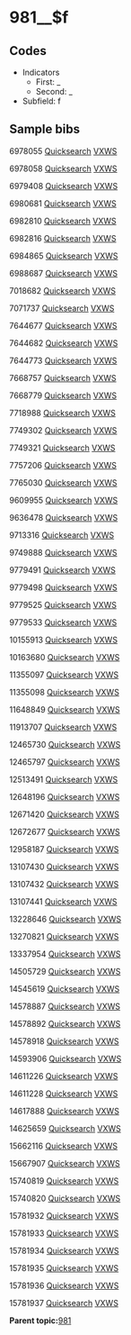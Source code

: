 # 981\_\_$f

## Codes

-   Indicators
    -   First: \_
    -   Second: \_
-   Subfield: f

## Sample bibs

6978055 [Quicksearch](https://search.library.yale.edu/catalog/6978055) [VXWS](http://prodorbis.library.yale.edu:7014/vxws/GetHoldingsService?bibId=6978055)

6978058 [Quicksearch](https://search.library.yale.edu/catalog/6978058) [VXWS](http://prodorbis.library.yale.edu:7014/vxws/GetHoldingsService?bibId=6978058)

6979408 [Quicksearch](https://search.library.yale.edu/catalog/6979408) [VXWS](http://prodorbis.library.yale.edu:7014/vxws/GetHoldingsService?bibId=6979408)

6980681 [Quicksearch](https://search.library.yale.edu/catalog/6980681) [VXWS](http://prodorbis.library.yale.edu:7014/vxws/GetHoldingsService?bibId=6980681)

6982810 [Quicksearch](https://search.library.yale.edu/catalog/6982810) [VXWS](http://prodorbis.library.yale.edu:7014/vxws/GetHoldingsService?bibId=6982810)

6982816 [Quicksearch](https://search.library.yale.edu/catalog/6982816) [VXWS](http://prodorbis.library.yale.edu:7014/vxws/GetHoldingsService?bibId=6982816)

6984865 [Quicksearch](https://search.library.yale.edu/catalog/6984865) [VXWS](http://prodorbis.library.yale.edu:7014/vxws/GetHoldingsService?bibId=6984865)

6988687 [Quicksearch](https://search.library.yale.edu/catalog/6988687) [VXWS](http://prodorbis.library.yale.edu:7014/vxws/GetHoldingsService?bibId=6988687)

7018682 [Quicksearch](https://search.library.yale.edu/catalog/7018682) [VXWS](http://prodorbis.library.yale.edu:7014/vxws/GetHoldingsService?bibId=7018682)

7071737 [Quicksearch](https://search.library.yale.edu/catalog/7071737) [VXWS](http://prodorbis.library.yale.edu:7014/vxws/GetHoldingsService?bibId=7071737)

7644677 [Quicksearch](https://search.library.yale.edu/catalog/7644677) [VXWS](http://prodorbis.library.yale.edu:7014/vxws/GetHoldingsService?bibId=7644677)

7644682 [Quicksearch](https://search.library.yale.edu/catalog/7644682) [VXWS](http://prodorbis.library.yale.edu:7014/vxws/GetHoldingsService?bibId=7644682)

7644773 [Quicksearch](https://search.library.yale.edu/catalog/7644773) [VXWS](http://prodorbis.library.yale.edu:7014/vxws/GetHoldingsService?bibId=7644773)

7668757 [Quicksearch](https://search.library.yale.edu/catalog/7668757) [VXWS](http://prodorbis.library.yale.edu:7014/vxws/GetHoldingsService?bibId=7668757)

7668779 [Quicksearch](https://search.library.yale.edu/catalog/7668779) [VXWS](http://prodorbis.library.yale.edu:7014/vxws/GetHoldingsService?bibId=7668779)

7718988 [Quicksearch](https://search.library.yale.edu/catalog/7718988) [VXWS](http://prodorbis.library.yale.edu:7014/vxws/GetHoldingsService?bibId=7718988)

7749302 [Quicksearch](https://search.library.yale.edu/catalog/7749302) [VXWS](http://prodorbis.library.yale.edu:7014/vxws/GetHoldingsService?bibId=7749302)

7749321 [Quicksearch](https://search.library.yale.edu/catalog/7749321) [VXWS](http://prodorbis.library.yale.edu:7014/vxws/GetHoldingsService?bibId=7749321)

7757206 [Quicksearch](https://search.library.yale.edu/catalog/7757206) [VXWS](http://prodorbis.library.yale.edu:7014/vxws/GetHoldingsService?bibId=7757206)

7765030 [Quicksearch](https://search.library.yale.edu/catalog/7765030) [VXWS](http://prodorbis.library.yale.edu:7014/vxws/GetHoldingsService?bibId=7765030)

9609955 [Quicksearch](https://search.library.yale.edu/catalog/9609955) [VXWS](http://prodorbis.library.yale.edu:7014/vxws/GetHoldingsService?bibId=9609955)

9636478 [Quicksearch](https://search.library.yale.edu/catalog/9636478) [VXWS](http://prodorbis.library.yale.edu:7014/vxws/GetHoldingsService?bibId=9636478)

9713316 [Quicksearch](https://search.library.yale.edu/catalog/9713316) [VXWS](http://prodorbis.library.yale.edu:7014/vxws/GetHoldingsService?bibId=9713316)

9749888 [Quicksearch](https://search.library.yale.edu/catalog/9749888) [VXWS](http://prodorbis.library.yale.edu:7014/vxws/GetHoldingsService?bibId=9749888)

9779491 [Quicksearch](https://search.library.yale.edu/catalog/9779491) [VXWS](http://prodorbis.library.yale.edu:7014/vxws/GetHoldingsService?bibId=9779491)

9779498 [Quicksearch](https://search.library.yale.edu/catalog/9779498) [VXWS](http://prodorbis.library.yale.edu:7014/vxws/GetHoldingsService?bibId=9779498)

9779525 [Quicksearch](https://search.library.yale.edu/catalog/9779525) [VXWS](http://prodorbis.library.yale.edu:7014/vxws/GetHoldingsService?bibId=9779525)

9779533 [Quicksearch](https://search.library.yale.edu/catalog/9779533) [VXWS](http://prodorbis.library.yale.edu:7014/vxws/GetHoldingsService?bibId=9779533)

10155913 [Quicksearch](https://search.library.yale.edu/catalog/10155913) [VXWS](http://prodorbis.library.yale.edu:7014/vxws/GetHoldingsService?bibId=10155913)

10163680 [Quicksearch](https://search.library.yale.edu/catalog/10163680) [VXWS](http://prodorbis.library.yale.edu:7014/vxws/GetHoldingsService?bibId=10163680)

11355097 [Quicksearch](https://search.library.yale.edu/catalog/11355097) [VXWS](http://prodorbis.library.yale.edu:7014/vxws/GetHoldingsService?bibId=11355097)

11355098 [Quicksearch](https://search.library.yale.edu/catalog/11355098) [VXWS](http://prodorbis.library.yale.edu:7014/vxws/GetHoldingsService?bibId=11355098)

11648849 [Quicksearch](https://search.library.yale.edu/catalog/11648849) [VXWS](http://prodorbis.library.yale.edu:7014/vxws/GetHoldingsService?bibId=11648849)

11913707 [Quicksearch](https://search.library.yale.edu/catalog/11913707) [VXWS](http://prodorbis.library.yale.edu:7014/vxws/GetHoldingsService?bibId=11913707)

12465730 [Quicksearch](https://search.library.yale.edu/catalog/12465730) [VXWS](http://prodorbis.library.yale.edu:7014/vxws/GetHoldingsService?bibId=12465730)

12465797 [Quicksearch](https://search.library.yale.edu/catalog/12465797) [VXWS](http://prodorbis.library.yale.edu:7014/vxws/GetHoldingsService?bibId=12465797)

12513491 [Quicksearch](https://search.library.yale.edu/catalog/12513491) [VXWS](http://prodorbis.library.yale.edu:7014/vxws/GetHoldingsService?bibId=12513491)

12648196 [Quicksearch](https://search.library.yale.edu/catalog/12648196) [VXWS](http://prodorbis.library.yale.edu:7014/vxws/GetHoldingsService?bibId=12648196)

12671420 [Quicksearch](https://search.library.yale.edu/catalog/12671420) [VXWS](http://prodorbis.library.yale.edu:7014/vxws/GetHoldingsService?bibId=12671420)

12672677 [Quicksearch](https://search.library.yale.edu/catalog/12672677) [VXWS](http://prodorbis.library.yale.edu:7014/vxws/GetHoldingsService?bibId=12672677)

12958187 [Quicksearch](https://search.library.yale.edu/catalog/12958187) [VXWS](http://prodorbis.library.yale.edu:7014/vxws/GetHoldingsService?bibId=12958187)

13107430 [Quicksearch](https://search.library.yale.edu/catalog/13107430) [VXWS](http://prodorbis.library.yale.edu:7014/vxws/GetHoldingsService?bibId=13107430)

13107432 [Quicksearch](https://search.library.yale.edu/catalog/13107432) [VXWS](http://prodorbis.library.yale.edu:7014/vxws/GetHoldingsService?bibId=13107432)

13107441 [Quicksearch](https://search.library.yale.edu/catalog/13107441) [VXWS](http://prodorbis.library.yale.edu:7014/vxws/GetHoldingsService?bibId=13107441)

13228646 [Quicksearch](https://search.library.yale.edu/catalog/13228646) [VXWS](http://prodorbis.library.yale.edu:7014/vxws/GetHoldingsService?bibId=13228646)

13270821 [Quicksearch](https://search.library.yale.edu/catalog/13270821) [VXWS](http://prodorbis.library.yale.edu:7014/vxws/GetHoldingsService?bibId=13270821)

13337954 [Quicksearch](https://search.library.yale.edu/catalog/13337954) [VXWS](http://prodorbis.library.yale.edu:7014/vxws/GetHoldingsService?bibId=13337954)

14505729 [Quicksearch](https://search.library.yale.edu/catalog/14505729) [VXWS](http://prodorbis.library.yale.edu:7014/vxws/GetHoldingsService?bibId=14505729)

14545619 [Quicksearch](https://search.library.yale.edu/catalog/14545619) [VXWS](http://prodorbis.library.yale.edu:7014/vxws/GetHoldingsService?bibId=14545619)

14578887 [Quicksearch](https://search.library.yale.edu/catalog/14578887) [VXWS](http://prodorbis.library.yale.edu:7014/vxws/GetHoldingsService?bibId=14578887)

14578892 [Quicksearch](https://search.library.yale.edu/catalog/14578892) [VXWS](http://prodorbis.library.yale.edu:7014/vxws/GetHoldingsService?bibId=14578892)

14578918 [Quicksearch](https://search.library.yale.edu/catalog/14578918) [VXWS](http://prodorbis.library.yale.edu:7014/vxws/GetHoldingsService?bibId=14578918)

14593906 [Quicksearch](https://search.library.yale.edu/catalog/14593906) [VXWS](http://prodorbis.library.yale.edu:7014/vxws/GetHoldingsService?bibId=14593906)

14611226 [Quicksearch](https://search.library.yale.edu/catalog/14611226) [VXWS](http://prodorbis.library.yale.edu:7014/vxws/GetHoldingsService?bibId=14611226)

14611228 [Quicksearch](https://search.library.yale.edu/catalog/14611228) [VXWS](http://prodorbis.library.yale.edu:7014/vxws/GetHoldingsService?bibId=14611228)

14617888 [Quicksearch](https://search.library.yale.edu/catalog/14617888) [VXWS](http://prodorbis.library.yale.edu:7014/vxws/GetHoldingsService?bibId=14617888)

14625659 [Quicksearch](https://search.library.yale.edu/catalog/14625659) [VXWS](http://prodorbis.library.yale.edu:7014/vxws/GetHoldingsService?bibId=14625659)

15662116 [Quicksearch](https://search.library.yale.edu/catalog/15662116) [VXWS](http://prodorbis.library.yale.edu:7014/vxws/GetHoldingsService?bibId=15662116)

15667907 [Quicksearch](https://search.library.yale.edu/catalog/15667907) [VXWS](http://prodorbis.library.yale.edu:7014/vxws/GetHoldingsService?bibId=15667907)

15740819 [Quicksearch](https://search.library.yale.edu/catalog/15740819) [VXWS](http://prodorbis.library.yale.edu:7014/vxws/GetHoldingsService?bibId=15740819)

15740820 [Quicksearch](https://search.library.yale.edu/catalog/15740820) [VXWS](http://prodorbis.library.yale.edu:7014/vxws/GetHoldingsService?bibId=15740820)

15781932 [Quicksearch](https://search.library.yale.edu/catalog/15781932) [VXWS](http://prodorbis.library.yale.edu:7014/vxws/GetHoldingsService?bibId=15781932)

15781933 [Quicksearch](https://search.library.yale.edu/catalog/15781933) [VXWS](http://prodorbis.library.yale.edu:7014/vxws/GetHoldingsService?bibId=15781933)

15781934 [Quicksearch](https://search.library.yale.edu/catalog/15781934) [VXWS](http://prodorbis.library.yale.edu:7014/vxws/GetHoldingsService?bibId=15781934)

15781935 [Quicksearch](https://search.library.yale.edu/catalog/15781935) [VXWS](http://prodorbis.library.yale.edu:7014/vxws/GetHoldingsService?bibId=15781935)

15781936 [Quicksearch](https://search.library.yale.edu/catalog/15781936) [VXWS](http://prodorbis.library.yale.edu:7014/vxws/GetHoldingsService?bibId=15781936)

15781937 [Quicksearch](https://search.library.yale.edu/catalog/15781937) [VXWS](http://prodorbis.library.yale.edu:7014/vxws/GetHoldingsService?bibId=15781937)

**Parent topic:**[981](../../tags/981/981.md)

